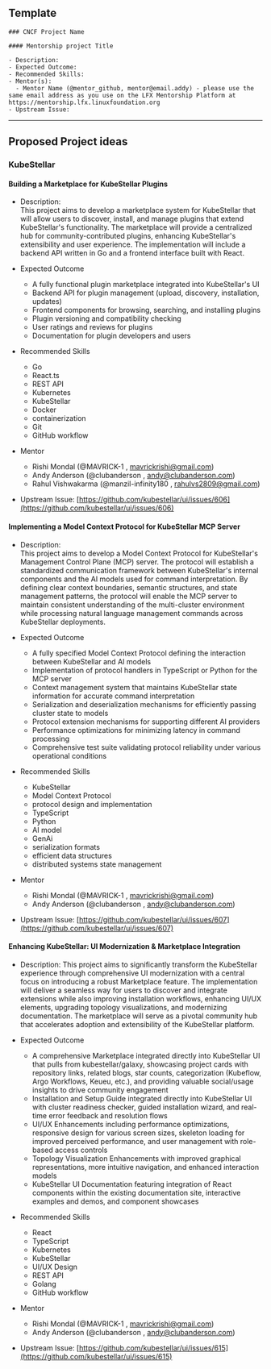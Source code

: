 ## Template

```
### CNCF Project Name

#### Mentorship project Title

- Description:
- Expected Outcome:
- Recommended Skills:
- Mentor(s):
  - Mentor Name (@mentor_github, mentor@email.addy) - please use the same email address as you use on the LFX Mentorship Platform at https://mentorship.lfx.linuxfoundation.org
- Upstream Issue:

```

---

## Proposed Project ideas

### KubeStellar

#### Building a Marketplace for KubeStellar Plugins

- Description:  
This project aims to develop a marketplace system for KubeStellar that will allow users to discover, install, and manage plugins that extend KubeStellar's functionality. The marketplace will provide a centralized hub for community-contributed plugins, enhancing KubeStellar's extensibility and user experience. The implementation will include a backend API written in Go and a frontend interface built with React.

- Expected Outcome
  - A fully functional plugin marketplace integrated into KubeStellar's UI
  - Backend API for plugin management (upload, discovery, installation, updates)
  - Frontend components for browsing, searching, and installing plugins
  - Plugin versioning and compatibility checking
  - User ratings and reviews for plugins
  - Documentation for plugin developers and users

- Recommended Skills
  - Go 
  - React.ts
  - REST API
  - Kubernetes
  - KubeStellar 
  - Docker
  - containerization
  - Git
  - GitHub workflow


- Mentor
  - Rishi Mondal (@MAVRICK-1 , mavrickrishi@gmail.com)
  - Andy Anderson (@clubanderson , andy@clubanderson.com)
  - Rahul Vishwakarma (@manzil-infinity180 , rahulvs2809@gmail.com)
- Upstream Issue: [https://github.com/kubestellar/ui/issues/606](https://github.com/kubestellar/ui/issues/606)


#### Implementing a Model Context Protocol for KubeStellar MCP Server

- Description:  
This project aims to develop a Model Context Protocol for KubeStellar's Management Control Plane (MCP) server. The protocol will establish a standardized communication framework between KubeStellar's internal components and the AI models used for command interpretation. By defining clear context boundaries, semantic structures, and state management patterns, the protocol will enable the MCP server to maintain consistent understanding of the multi-cluster environment while processing natural language management commands across KubeStellar deployments.

- Expected Outcome
  - A fully specified Model Context Protocol defining the interaction between KubeStellar and AI models
  - Implementation of protocol handlers in TypeScript or Python for the MCP server
  - Context management system that maintains KubeStellar state information for accurate command interpretation
  - Serialization and deserialization mechanisms for efficiently passing cluster state to models
  - Protocol extension mechanisms for supporting different AI providers
  - Performance optimizations for minimizing latency in command processing
  - Comprehensive test suite validating protocol reliability under various operational conditions

- Recommended Skills
  - KubeStellar
  - Model Context Protocol
  - protocol design and implementation
  - TypeScript
  - Python
  - AI model
  - GenAi  
  - serialization formats 
  - efficient data structures
  - distributed systems state management

- Mentor
  - Rishi Mondal (@MAVRICK-1 , mavrickrishi@gmail.com)
  - Andy Anderson (@clubanderson , andy@clubanderson.com)

- Upstream Issue: [https://github.com/kubestellar/ui/issues/607](https://github.com/kubestellar/ui/issues/607)


#### Enhancing KubeStellar: UI Modernization & Marketplace Integration

- Description:
This project aims to significantly transform the KubeStellar experience through comprehensive UI modernization with a central focus on introducing a robust Marketplace feature. The implementation will deliver a seamless way for users to discover and integrate extensions while also improving installation workflows, enhancing UI/UX elements, upgrading topology visualizations, and modernizing documentation. The marketplace will serve as a pivotal community hub that accelerates adoption and extensibility of the KubeStellar platform.

- Expected Outcome
  - A comprehensive Marketplace integrated directly into KubeStellar UI that pulls from kubestellar/galaxy, showcasing project cards with repository links, related blogs, star counts, categorization (Kubeflow, Argo Workflows, Keueu, etc.), and providing valuable social/usage insights to drive community engagement
  - Installation and Setup Guide integrated directly into KubeStellar UI with cluster readiness checker, guided installation wizard, and real-time error feedback and resolution flows
  - UI/UX Enhancements including performance optimizations, responsive design for various screen sizes, skeleton loading for improved perceived performance, and user management with role-based access controls
  - Topology Visualization Enhancements with improved graphical representations, more intuitive navigation, and enhanced interaction models
  - KubeStellar UI Documentation featuring integration of React components within the existing documentation site, interactive examples and demos, and component showcases

- Recommended Skills
  - React
  - TypeScript
  - Kubernetes
  - KubeStellar
  - UI/UX Design
  - REST API
  - Golang
  - GitHub workflow

- Mentor
  - Rishi Mondal (@MAVRICK-1 , mavrickrishi@gmail.com)
  - Andy Anderson (@clubanderson , andy@clubanderson.com)

- Upstream Issue: [https://github.com/kubestellar/ui/issues/615](https://github.com/kubestellar/ui/issues/615)
